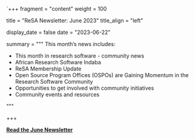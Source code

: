 `+++ 
fragment = "content" 
weight = 100

title = "ReSA Newsletter: June 2023" 
title_align = "left"

display_date = false 
date = "2023-06-22"

summary = """ 
This month’s news includes:

* This month in research software - community news
* African Research Software Indaba
* ReSA Membership Update
* Open Source Program Offices (OSPOs) are Gaining Momentum in the Research Software Community 
* Opportunities to get involved with community initiatives
* Community events and resources

"""

+++

**[Read the June Newsletter](https://preview.mailerlite.io/preview/778129/emails/114275246610056442)**
